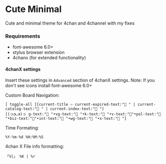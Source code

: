 # Cute Minimal

Cute and minimal theme for 4chan and 4channel with my fixes

### Requirements

* font-awesome 6.0+
* stylus browser extension
* 4chanx (for extended functionality)

#### 4chanX settings

Insert these settings in `Advanced` section of 4chanX settings.
Note: If you don't see icons install font-awesome 6.0+

Custom Board Navigation:
```
[ toggle-all ][current-title ⇨ current-expired-text:" " | current-catalog-text:" " | current-index-text:" "]
[(っ◔◡◔)っ g-text:" "•vg-text:" "•k-text:" "•v-text:""•pol-text:" "•biz-text:""•int-text:" "•wg-text:" "•x-text:" "]
```

Time Formating:
```
%Y-%m-%d %H:%M:%S
```

4chan X File info formatting:
```
「%l」 %K | %r
```
